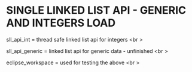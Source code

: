 # SINGLE LINKED LIST API - GENERIC AND INTEGERS LOAD 

sll_api_int = thread safe linked list api for integers <br \>

sll_api_generic = linked list api for generic data - unfinished <br \>

eclipse_workspace = used for testing the above <br \>
